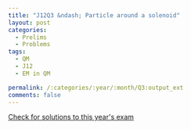 ```yaml
---
title: "J12Q3 &ndash; Particle around a solenoid"
layout: post
categories:
  - Prelims
  - Problems
tags:
  - QM
  - J12
  - EM in QM

permalink: /:categories/:year/:month/Q3:output_ext
comments: false
---
```

<object data="2012J3Q.pdf" type="application/pdf" width="100%" height="500"></object>
<div class="message"><a href='https://princetonprelim.com/prelim/28/'>Check for solutions to this year's exam</a></div>